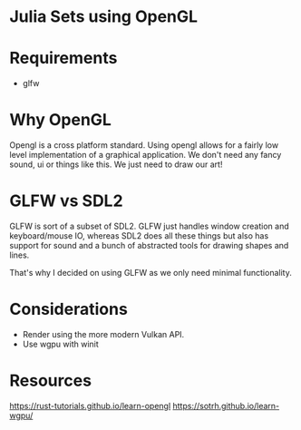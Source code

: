 # Julia Sets using OpenGL

# Requirements

- glfw

# Why OpenGL

Opengl is a cross platform standard. Using opengl allows for a fairly low level implementation of a graphical application. We don't need any fancy sound, ui or things like this. We just need to draw our art!

# GLFW vs SDL2 

GLFW is sort of a subset of SDL2. GLFW just handles window creation and keyboard/mouse IO, whereas SDL2 does all these things but also has support for sound and a bunch of abstracted tools for drawing shapes and lines.

That's why I decided on using GLFW as we only need minimal functionality.

# Considerations 

- Render using the more modern Vulkan API.
- Use wgpu with winit


# Resources
https://rust-tutorials.github.io/learn-opengl
https://sotrh.github.io/learn-wgpu/
